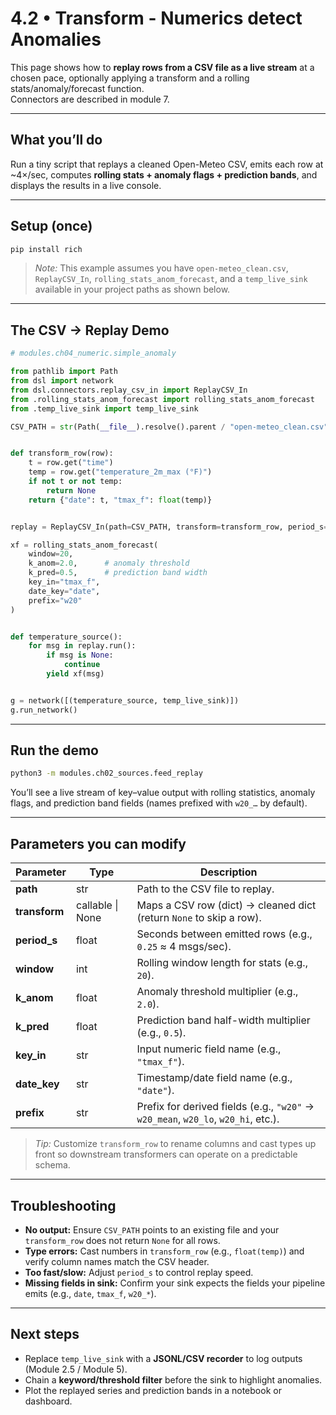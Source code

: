 # 4.2 • Transform - Numerics detect Anomalies

This page shows how to **replay rows from a CSV file as a live stream** at a chosen pace, optionally applying a transform and a rolling stats/anomaly/forecast function.  
Connectors are described in module 7.

---

## What you’ll do
Run a tiny script that replays a cleaned Open-Meteo CSV, emits each row at ~4×/sec, computes **rolling stats + anomaly flags + prediction bands**, and displays the results in a live console.

---

## Setup (once)
```bash
pip install rich
```
> _Note:_ This example assumes you have `open-meteo_clean.csv`, `ReplayCSV_In`, `rolling_stats_anom_forecast`, and a `temp_live_sink` available in your project paths as shown below.

---

## The CSV → Replay Demo

```python
# modules.ch04_numeric.simple_anomaly

from pathlib import Path
from dsl import network
from dsl.connectors.replay_csv_in import ReplayCSV_In
from .rolling_stats_anom_forecast import rolling_stats_anom_forecast
from .temp_live_sink import temp_live_sink

CSV_PATH = str(Path(__file__).resolve().parent / "open-meteo_clean.csv")


def transform_row(row):
    t = row.get("time")
    temp = row.get("temperature_2m_max (°F)")
    if not t or not temp:
        return None
    return {"date": t, "tmax_f": float(temp)}


replay = ReplayCSV_In(path=CSV_PATH, transform=transform_row, period_s=0.25)

xf = rolling_stats_anom_forecast(
    window=20,
    k_anom=2.0,      # anomaly threshold
    k_pred=0.5,      # prediction band width
    key_in="tmax_f",
    date_key="date",
    prefix="w20"
)


def temperature_source():
    for msg in replay.run():
        if msg is None:
            continue
        yield xf(msg)


g = network([(temperature_source, temp_live_sink)])
g.run_network()
```

---

## Run the demo
```bash
python3 -m modules.ch02_sources.feed_replay
```

You’ll see a live stream of key–value output with rolling statistics, anomaly flags, and prediction band fields (names prefixed with `w20_…` by default).

---

## Parameters you can modify

| Parameter | Type | Description |
|-----------|------|-------------|
| **path** | str | Path to the CSV file to replay. |
| **transform** | callable \| None | Maps a CSV row (dict) → cleaned dict (return `None` to skip a row). |
| **period_s** | float | Seconds between emitted rows (e.g., `0.25` ≈ 4 msgs/sec). |
| **window** | int | Rolling window length for stats (e.g., `20`). |
| **k_anom** | float | Anomaly threshold multiplier (e.g., `2.0`). |
| **k_pred** | float | Prediction band half-width multiplier (e.g., `0.5`). |
| **key_in** | str | Input numeric field name (e.g., `"tmax_f"`). |
| **date_key** | str | Timestamp/date field name (e.g., `"date"`). |
| **prefix** | str | Prefix for derived fields (e.g., `"w20"` → `w20_mean`, `w20_lo`, `w20_hi`, etc.). |

> _Tip:_ Customize `transform_row` to rename columns and cast types up front so downstream transformers can operate on a predictable schema.

---

## Troubleshooting

- **No output:** Ensure `CSV_PATH` points to an existing file and your `transform_row` does not return `None` for all rows.  
- **Type errors:** Cast numbers in `transform_row` (e.g., `float(temp)`) and verify column names match the CSV header.  
- **Too fast/slow:** Adjust `period_s` to control replay speed.  
- **Missing fields in sink:** Confirm your sink expects the fields your pipeline emits (e.g., `date`, `tmax_f`, `w20_*`).  

---

## Next steps
- Replace `temp_live_sink` with a **JSONL/CSV recorder** to log outputs (Module 2.5 / Module 5).  
- Chain a **keyword/threshold filter** before the sink to highlight anomalies.  
- Plot the replayed series and prediction bands in a notebook or dashboard.
